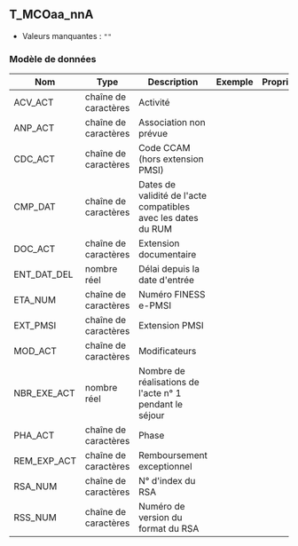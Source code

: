 ## T_MCOaa_nnA

- Valeurs manquantes : `""`

### Modèle de données

|Nom|Type|Description|Exemple|Propriétés|
|-|-|-|-|-|
|ACV_ACT|chaîne de caractères|Activité|||
|ANP_ACT|chaîne de caractères|Association non prévue|||
|CDC_ACT|chaîne de caractères|Code CCAM (hors extension PMSI)|||
|CMP_DAT|chaîne de caractères|Dates de validité de l'acte compatibles avec les dates du RUM|||
|DOC_ACT|chaîne de caractères|Extension documentaire|||
|ENT_DAT_DEL|nombre réel|Délai depuis la date d'entrée|||
|ETA_NUM|chaîne de caractères|Numéro FINESS e-PMSI|||
|EXT_PMSI|chaîne de caractères|Extension PMSI|||
|MOD_ACT|chaîne de caractères|Modificateurs|||
|NBR_EXE_ACT|nombre réel|Nombre de réalisations de l'acte n° 1 pendant le séjour|||
|PHA_ACT|chaîne de caractères|Phase|||
|REM_EXP_ACT|chaîne de caractères|Remboursement exceptionnel|||
|RSA_NUM|chaîne de caractères|N° d'index du RSA |||
|RSS_NUM|chaîne de caractères|Numéro de version du format du RSA|||
